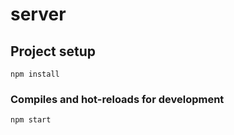 # server

## Project setup
```
npm install
```

### Compiles and hot-reloads for development
```
npm start
```